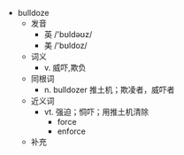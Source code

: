 - bulldoze
  - 发音
    - 英 /'bʊldəʊz/
    - 美 /'bʊldoz/
  - 词义
    - v. 威吓,欺负
  - 同根词
    - n. bulldozer 推土机；欺凌者，威吓者
  - 近义词
    - vt. 强迫；恫吓；用推土机清除
      - force
      - enforce
  - 补充